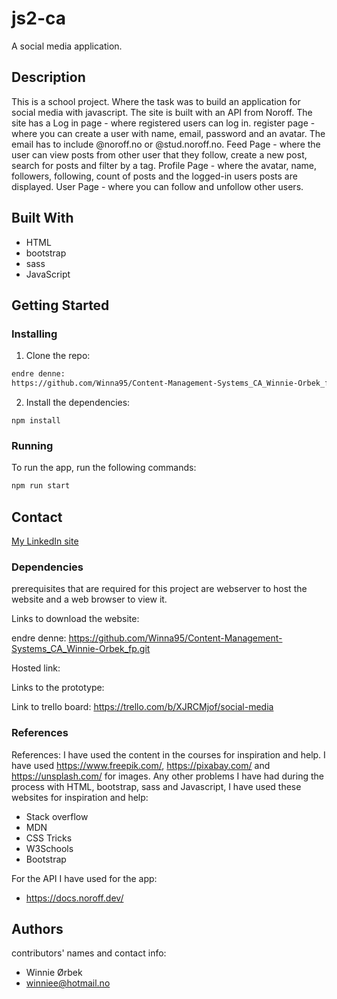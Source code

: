 # js2-ca
A social media application.
## Description

This is a school project. Where the task was to build an application for social media with javascript. The site is built with an API from Noroff. 
The site has a 
Log in page - where registered users can log in.
register page - where you can create a user with name, email, password and an avatar. The email has to include @noroff.no or @stud.noroff.no.
Feed Page - where the user can view posts from other user that they follow, create a new post, search for posts and filter by a tag. 
Profile Page - where the avatar, name, followers, following, count of posts and the logged-in users posts are displayed.
User Page - where you can follow and unfollow other users. 

## Built With

- HTML
- bootstrap
- sass
- JavaScript

## Getting Started

### Installing

1. Clone the repo:

```bash
endre denne:
https://github.com/Winna95/Content-Management-Systems_CA_Winnie-Orbek_fp.git
```

2. Install the dependencies:

```
npm install
```

### Running

To run the app, run the following commands:

```bash
npm run start
```

## Contact

[My LinkedIn site](https://www.linkedin.com/in/winnie-%C3%B8rbek-4382ba183/?originalSubdomain=no)

### Dependencies

prerequisites that are required for this project are webserver to host the website and a web browser to view it.

Links to download the website:

endre denne:
https://github.com/Winna95/Content-Management-Systems_CA_Winnie-Orbek_fp.git

Hosted link:


Links to the prototype:

Link to trello board:
https://trello.com/b/XJRCMjof/social-media

### References

References:
I have used the content in the courses for inspiration and help. I have used https://www.freepik.com/, https://pixabay.com/ and https://unsplash.com/ for images. Any other problems I have had during the process with HTML, bootstrap, sass and Javascript, I have used these websites for inspiration and help:

- Stack overflow
- MDN
- CSS Tricks
- W3Schools
- Bootstrap

For the API I have used for the app:
- https://docs.noroff.dev/

## Authors

contributors' names and contact info:
- Winnie Ørbek
- winniee@hotmail.no

